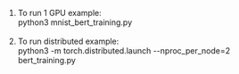 1. To run 1 GPU example: <br />
python3 mnist_bert_training.py <br /><br />
2. To run distributed example:<br />
python3 -m torch.distributed.launch --nproc_per_node=2 bert_training.py 